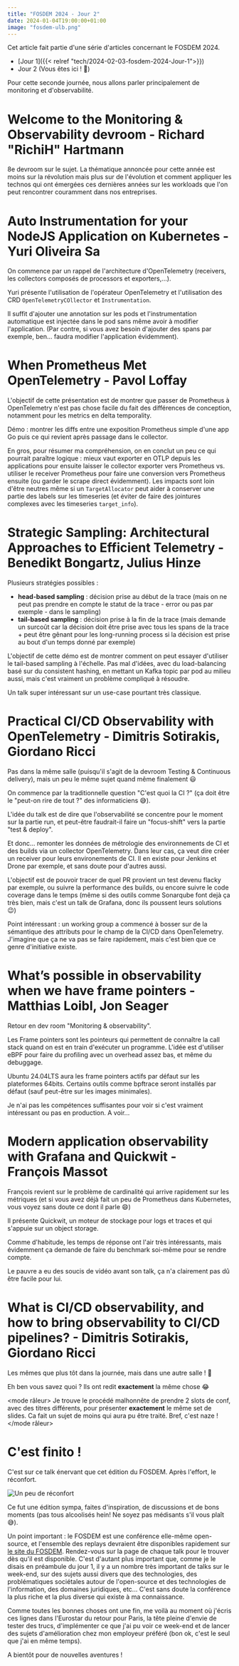 ```yaml
---
title: "FOSDEM 2024 - Jour 2"
date: 2024-01-04T19:00:00+01:00
image: "fosdem-ulb.png"
---
```


Cet article fait partie d'une série d'articles concernant le FOSDEM 2024.
* [Jour 1]({{< relref "tech/2024-02-03-fosdem-2024-Jour-1">}})
* Jour 2 (Vous êtes ici ! 🎯)

Pour cette seconde journée, nous allons parler principalement de monitoring et d'observabilité.

# Welcome to the Monitoring & Observability devroom - Richard "RichiH" Hartmann

8e devroom sur le sujet. La thématique annoncée pour cette année est moins sur la révolution mais plus sur de l'évolution et comment appliquer les technos qui ont émergées ces dernières années sur les workloads que l'on peut rencontrer couramment dans nos entreprises.

# Auto Instrumentation for your NodeJS Application on Kubernetes - Yuri Oliveira Sa

On commence par un rappel de l'architecture d'OpenTelemetry (receivers, les collectors composés de processors et exporters,...).

Yuri présente l'utilisation de l'opérateur OpenTelemetry et l'utilisation des CRD `OpenTelemetryCOllector` et `Instrumentation`.

Il suffit d'ajouter une annotation sur les pods et l'instrumentation automatique est injectée dans le pod sans même avoir à modifier l'application. (Par contre, si vous avez besoin d'ajouter des spans par exemple, ben... faudra modifier l'application évidemment).

# When Prometheus Met OpenTelemetry - Pavol Loffay

L'objectif de cette présentation est de montrer que passer de Prometheus à OpenTelemetry n'est pas chose facile du fait des différences de conception, notamment pour les metrics en delta temporality.

Démo : montrer les diffs entre une exposition Prometheus simple d'une app Go puis ce qui revient après passage dans le collector.

En gros, pour résumer ma compréhension, on en conclut un peu ce qui pourrait paraître logique : mieux vaut exporter en OTLP depuis les applications pour ensuite laisser le collector exporter vers Prometheus vs. utiliser le receiver Prometheus pour faire une conversion vers Prometheus ensuite (ou garder le scrape direct évidemment). Les impacts sont loin d'être neutres même si un `TargetAllocator` peut aider à conserver une partie des labels sur les timeseries (et éviter de faire des jointures complexes avec les timeseries `target_info`).   

# Strategic Sampling: Architectural Approaches to Efficient Telemetry - Benedikt Bongartz, Julius Hinze

Plusieurs stratégies possibles :
* **head-based sampling** : décision prise au début de la trace (mais on ne peut pas prendre en compte le statut de la trace - error ou pas par exemple - dans le sampling)
* **tail-based sampling** : décision prise à la fin de la trace (mais demande un surcoût car la décision doit être prise avec tous les spans de la trace + peut être gênant pour les long-running process si la décision est prise au bout d'un temps donné par exemple)

L'objectif de cette démo est de montrer comment on peut essayer d'utiliser le tail-based sampling à l'échelle. Pas mal d'idées, avec du load-balancing basé sur du consistent hashing, en mettant un Kafka topic par pod au milieu aussi, mais c'est vraiment un problème compliqué à résoudre.

Un talk super intéressant sur un use-case pourtant très classique.

# Practical CI/CD Observability with OpenTelemetry - Dimitris Sotirakis, Giordano Ricci

Pas dans la même salle (puisqu'il s'agit de la devroom Testing & Continuous delivery), mais un peu le même sujet quand même finalement 😃

On commence par la traditionnelle question "C'est quoi la CI ?" (ça doit être le "peut-on rire de tout ?" des informaticiens 😅).

L'idée du talk est de dire que l'observabilité se concentre pour le moment sur la partie run, et peut-être faudrait-il faire un "focus-shift" vers la partie "test & deploy".

Et donc... remonter les données de métrologie des environnements de CI et des builds via un collector OpenTelemetry.
Dans leur cas, ça veut dire créer un receiver pour leurs environements de CI. Il en existe pour Jenkins et Drone par exemple, et sans doute pour d'autres aussi.

L'objectif est de pouvoir tracer de quel PR provient un test devenu flacky par exemple, ou suivre la performance des builds, ou encore suivre le code coverage dans le temps (même si des outils comme Sonarqube font dejà ça très bien, mais c'est un talk de Grafana, donc ils poussent leurs solutions 😉)

Point intéressant : un working group a commencé à bosser sur de la sémantique des attributs pour le champ de la CI/CD dans OpenTelemetry. J'imagine que ça ne va pas se faire rapidement, mais c'est bien que ce genre d'initiative existe.

# What’s possible in observability when we have frame pointers - Matthias Loibl, Jon Seager

Retour en dev room "Monitoring & observability".

Les Frame pointers sont les pointeurs qui permettent de connaître la call stack quand on est en train d'exécuter un programme. L'idée est d'utiliser eBPF pour faire du profiling avec un overhead assez bas, et même du debuggage.

Ubuntu 24.04LTS aura les frame pointers actifs par défaut sur les plateformes 64bits. Certains outils comme bpftrace seront installés par défaut (sauf peut-être sur les images minimales).

Je n'ai pas les compétences suffisantes pour voir si c'est vraiment intéressant ou pas en production. A voir...

# Modern application observability with Grafana and Quickwit - François Massot

François revient sur le problème de cardinalité qui arrive rapidement sur les métriques (et si vous avez déjà fait un peu de Prometheus dans Kubernetes, vous voyez sans doute ce dont il parle 😄)

Il présente Quickwit, un moteur de stockage pour logs et traces et qui s'appuie sur un object storage.

Comme d'habitude, les temps de réponse ont l'air très intéressants, mais évidemment ça demande de faire du benchmark soi-même pour se rendre compte.

Le pauvre a eu des soucis de vidéo avant son talk, ça n'a clairement pas dû être facile pour lui.

# What is CI/CD observability, and how to bring observability to CI/CD pipelines? - Dimitris Sotirakis, Giordano Ricci

Les mêmes que plus tôt dans la journée, mais dans une autre salle ! 🤔

Eh ben vous savez quoi ? Ils ont redit **exactement** la même chose :joy:

&lt;mode râleur&gt; Je trouve le procédé malhonnête de prendre 2 slots de conf, avec des titres différents, pour présenter **exactement** le même set de slides. Ca fait un sujet de moins qui aura pu être traité. Bref, c'est naze ! &lt;/mode râleur&gt;

# C'est finito !

C'est sur ce talk énervant que cet édition du FOSDEM. Après l'effort, le réconfort.

![Un peu de réconfort](effort-reconfort.png)

Ce fut une édition sympa, faites d'inspiration, de discussions et de bons moments (pas tous alcoolisés hein! Ne soyez pas médisants s'il vous plaît 😅).

Un point important : le FOSDEM est une conférence elle-même open-source, et l'ensemble des replays devraient être disponibles rapidement sur [le site du FOSDEM](https://fosdem.org/2024/). Rendez-vous sur la page de chaque talk pour le trouver dès qu'il est disponible. C'est d'autant plus important que, comme je le disais en préambule du jour 1, il y a un nombre très important de talks sur le week-end, sur des sujets aussi divers que des technologies, des problématiques sociétales autour de l'open-source et des technologies de l'information, des domaines juridiques, etc... C'est sans doute la conférence la plus riche et la plus diverse qui existe à ma connaissance.

Comme toutes les bonnes choses ont une fin, me voilà au moment où j'écris ces lignes dans l'Eurostar du retour pour Paris, la tête pleine d'envie de tester des trucs, d'implémenter ce que j'ai pu voir ce week-end et de lancer des sujets d'amélioration chez mon employeur préféré (bon ok, c'est le seul que j'ai en même temps).

A bientôt pour de nouvelles aventures !
